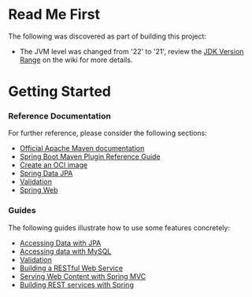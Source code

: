 # Read Me First
The following was discovered as part of building this project:

* The JVM level was changed from '22' to '21', review the [JDK Version Range](https://github.com/spring-projects/spring-framework/wiki/Spring-Framework-Versions#jdk-version-range) on the wiki for more details.

# Getting Started

### Reference Documentation
For further reference, please consider the following sections:

* [Official Apache Maven documentation](https://maven.apache.org/guides/index.html)
* [Spring Boot Maven Plugin Reference Guide](https://docs.spring.io/spring-boot/docs/3.1.10.RELEASE/maven-plugin/reference/html/)
* [Create an OCI image](https://docs.spring.io/spring-boot/docs/3.1.10.RELEASE/maven-plugin/reference/html/#build-image)
* [Spring Data JPA](https://docs.spring.io/spring-boot/docs/3.1.10.RELEASE/reference/htmlsingle/index.html#data.sql.jpa-and-spring-data)
* [Validation](https://docs.spring.io/spring-boot/docs/3.1.10.RELEASE/reference/htmlsingle/index.html#io.validation)
* [Spring Web](https://docs.spring.io/spring-boot/docs/3.1.10.RELEASE/reference/htmlsingle/index.html#web)

### Guides
The following guides illustrate how to use some features concretely:

* [Accessing Data with JPA](https://spring.io/guides/gs/accessing-data-jpa/)
* [Accessing data with MySQL](https://spring.io/guides/gs/accessing-data-mysql/)
* [Validation](https://spring.io/guides/gs/validating-form-input/)
* [Building a RESTful Web Service](https://spring.io/guides/gs/rest-service/)
* [Serving Web Content with Spring MVC](https://spring.io/guides/gs/serving-web-content/)
* [Building REST services with Spring](https://spring.io/guides/tutorials/rest/)

